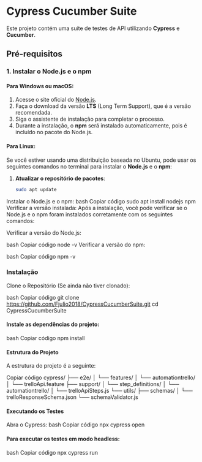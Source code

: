 # Cypress Cucumber Suite

Este projeto contém uma suíte de testes de API utilizando **Cypress** e **Cucumber**.

## Pré-requisitos

### 1. Instalar o Node.js e o npm

#### Para Windows ou macOS:
1. Acesse o site oficial do [Node.js](https://nodejs.org/).
2. Faça o download da versão **LTS** (Long Term Support), que é a versão recomendada.
3. Siga o assistente de instalação para completar o processo.
4. Durante a instalação, o **npm** será instalado automaticamente, pois é incluído no pacote do Node.js.

#### Para Linux:
Se você estiver usando uma distribuição baseada no Ubuntu, pode usar os seguintes comandos no terminal para instalar o **Node.js** e o **npm**:

1. **Atualizar o repositório de pacotes**:
   ```bash
   sudo apt update
Instalar o Node.js e o npm:
bash
Copiar código
sudo apt install nodejs npm
Verificar a versão instalada: Após a instalação, você pode verificar se o Node.js e o npm foram instalados corretamente com os seguintes comandos:

Verificar a versão do Node.js:

bash
Copiar código
node -v
Verificar a versão do npm:

bash
Copiar código
npm -v

### Instalação
Clone o Repositório (Se ainda não tiver clonado):

bash
Copiar código
git clone https://github.com/Fjulio2018/CypressCucumberSuite.git
cd CypressCucumberSuite


#### Instale as dependências do projeto:

bash
Copiar código
npm install

#### Estrutura do Projeto
A estrutura do projeto é a seguinte:

Copiar código
cypress/
├── e2e/
│   └── features/
│       └── automationtrello/
│           └── trelloApi.feature
├── support/
│   └── step_definitions/
│       └── automationtrello/
│           └── trelloApiSteps.js
└── utils/
├── schemas/
│   └── trelloResponseSchema.json
└── schemaValidator.js
#### Executando os Testes
Abra o Cypress:
bash
Copiar código
npx cypress open
#### Para executar os testes em modo headless:
bash
Copiar código
npx cypress run
